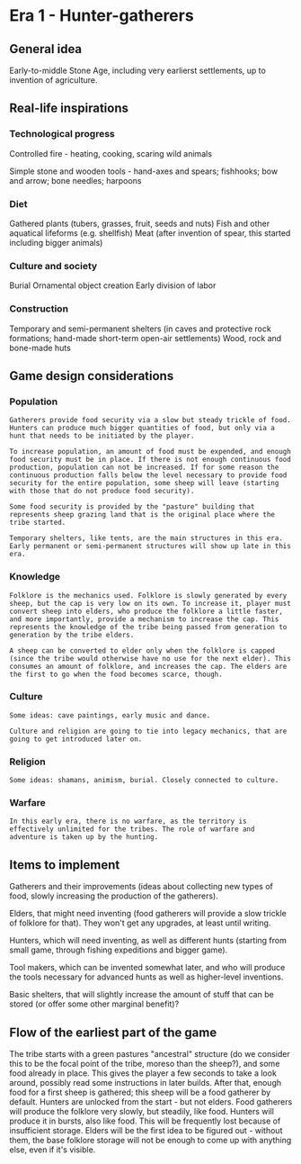 # Era 1 - Hunter-gatherers

## General idea

Early-to-middle Stone Age, including very earlierst settlements, up to invention of agriculture.

## Real-life inspirations

### Technological progress

Controlled fire - heating, cooking, scaring wild animals

Simple stone and wooden tools - hand-axes and spears; fishhooks; bow and arrow; bone needles; harpoons

### Diet

Gathered plants (tubers, grasses, fruit, seeds and nuts)
Fish and other aquatical lifeforms (e.g. shellfish)
Meat (after invention of spear, this started including bigger animals)

### Culture and society

Burial
Ornamental object creation
Early division of labor

### Construction

Temporary and semi-permanent shelters (in caves and protective rock formations; hand-made short-term open-air settlements)
Wood, rock and bone-made huts

## Game design considerations

### Population

    Gatherers provide food security via a slow but steady trickle of food. Hunters can produce much bigger quantities of food, but only via a hunt that needs to be initiated by the player.

    To increase population, an amount of food must be expended, and enough food security must be in place. If there is not enough continuous food production, population can not be increased. If for some reason the continuous production falls below the level necessary to provide food security for the entire population, some sheep will leave (starting with those that do not produce food security).

    Some food security is provided by the "pasture" building that represents sheep grazing land that is the original place where the tribe started.

    Temporary shelters, like tents, are the main structures in this era. Early permanent or semi-permanent structures will show up late in this era.

### Knowledge

    Folklore is the mechanics used. Folklore is slowly generated by every sheep, but the cap is very low on its own. To increase it, player must convert sheep into elders, who produce the folklore a little faster, and more importantly, provide a mechanism to increase the cap. This represents the knowledge of the tribe being passed from generation to generation by the tribe elders.

    A sheep can be converted to elder only when the folklore is capped (since the tribe would otherwise have no use for the next elder). This consumes an amount of folklore, and increases the cap. The elders are the first to go when the food becomes scarce, though.

### Culture

    Some ideas: cave paintings, early music and dance.

    Culture and religion are going to tie into legacy mechanics, that are going to get introduced later on.

### Religion

    Some ideas: shamans, animism, burial. Closely connected to culture.

### Warfare

    In this early era, there is no warfare, as the territory is effectively unlimited for the tribes. The role of warfare and adventure is taken up by the hunting.

## Items to implement

Gatherers and their improvements (ideas about collecting new types of food, slowly increasing the production of the gatherers).

Elders, that might need inventing (food gatherers will provide a slow trickle of folklore for that). They won't get any upgrades, at least until writing.

Hunters, which will need inventing, as well as different hunts (starting from small game, through fishing expeditions and bigger game).

Tool makers, which can be invented somewhat later, and who will produce the tools necessary for advanced hunts as well as higher-level inventions.

Basic shelters, that will slightly increase the amount of stuff that can be stored (or offer some other marginal benefit)?

## Flow of the earliest part of the game

The tribe starts with a green pastures "ancestral" structure (do we consider this to be the focal point of the tribe, moreso than the sheep?), and some food already in place.
This gives the player a few seconds to take a look around, possibly read some instructions in later builds.
After that, enough food for a first sheep is gathered; this sheep will be a food gatherer by default.
Hunters are unlocked from the start - but not elders.
Food gatherers will produce the folklore very slowly, but steadily, like food.
Hunters will produce it in bursts, also like food.
This will be frequently lost because of insufficient storage.
Elders will be the first idea to be figured out - without them, the base folklore storage will not be enough to come up with anything else, even if it's visible.
